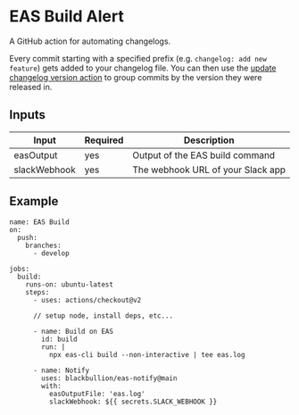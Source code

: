 # EAS Build Alert

A GitHub action for automating changelogs.

Every commit starting with a specified prefix (e.g. `changelog: add new feature`) gets added to your changelog file. You can then use the [update changelog version action](https://github.com/blackbullion/update-changelog-version) to group commits by the version they were released in.

## Inputs

| Input        | Required    | Description
| ------------ | ----------- | -----------
| easOutput    | yes         | Output of the EAS build command
| slackWebhook | yes         | The webhook URL of your Slack app

## Example

```
name: EAS Build
on:
  push:
    branches:
      - develop

jobs:
  build:
    runs-on: ubuntu-latest
    steps:
      - uses: actions/checkout@v2

      // setup node, install deps, etc...

      - name: Build on EAS
        id: build
        run: |
          npx eas-cli build --non-interactive | tee eas.log

      - name: Notify
        uses: blackbullion/eas-notify@main
        with:
          easOutputFile: 'eas.log'
          slackWebhook: ${{ secrets.SLACK_WEBHOOK }}

```